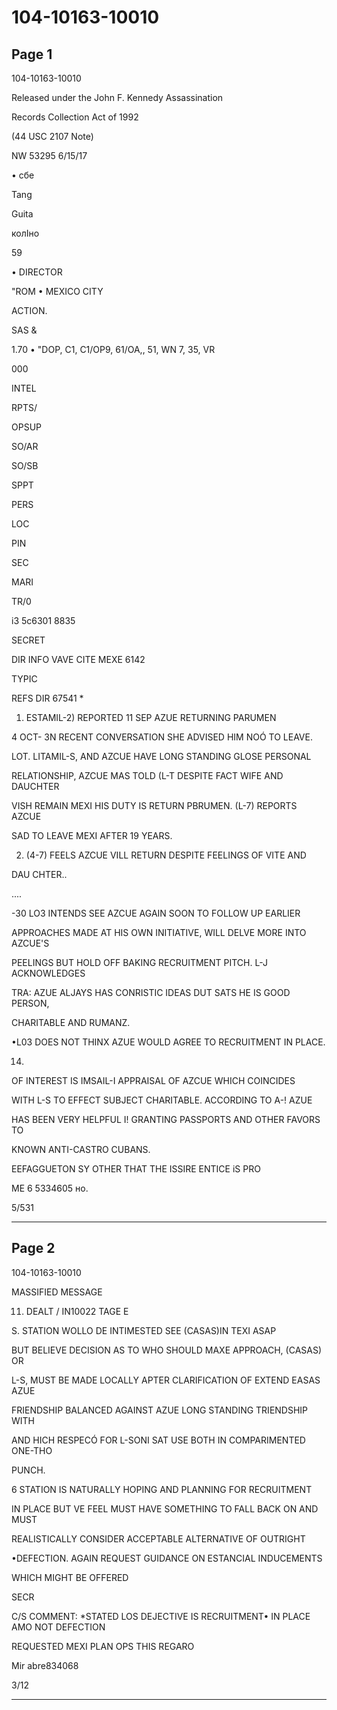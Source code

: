 # 104-10163-10010

## Page 1

104-10163-10010

Released under the John F. Kennedy Assassination

Records Collection Act of 1992

(44 USC 2107 Note)

NW 53295 6/15/17

• сбе

Tang

Guita

колІно

59

• DIRECTOR

"ROM • MEXICO CITY

ACTION.

SAS &

1.70 • "DOP, C1, C1/OP9, 61/OA,, 51, WN 7, 35, VR

000

INTEL

RPTS/

OPSUP

SO/AR

SO/SB

SPPT

PERS

LOC

PIN

SEC

MARI

TR/0

i3 5c6301 8835

SECRET

DIR INFO VAVE CITE MEXE 6142

TYPIC

REFS DIR 67541 *

1. ESTAMIL-2) REPORTED 11 SEP AZUE RETURNING PARUMEN

4 OCT- 3N RECENT CONVERSATION SHE ADVISED HIM NOÓ TO LEAVE.

LOT. LITAMIL-S, AND AZCUE HAVE LONG STANDING GLOSE PERSONAL

RELATIONSHIP, AZCUE MAS TOLD (L-T DESPITE FACT WIFE AND DAUCHTER

VISH REMAIN MEXI HIS DUTY IS RETURN PBRUMEN. (L-7) REPORTS AZCUE

SAD TO LEAVE MEXI AFTER 19 YEARS.

2. (4-7) FEELS AZCUE VILL RETURN DESPITE FEELINGS OF VITE AND

DAU CHTER..

....

-30 LO3 INTENDS SEE AZCUE AGAIN SOON TO FOLLOW UP EARLIER

APPROACHES MADE AT HIS OWN INITIATIVE, WILL DELVE MORE INTO AZCUE'S

PEELINGS BUT HOLD OFF BAKING RECRUITMENT PITCH. L-J ACKNOWLEDGES

TRA: AZUE ALJAYS HAS CONRISTIC IDEAS DUT SATS HE IS GOOD PERSON,

CHARITABLE AND RUMANZ.

•L03 DOES NOT THINX AZUE WOULD AGREE TO RECRUITMENT IN PLACE.

14.

OF INTEREST IS IMSAIL-I APPRAISAL OF AZCUE WHICH COINCIDES

WITH L-S TO EFFECT SUBJECT CHARITABLE. ACCORDING TO A-! AZUE

HAS BEEN VERY HELPFUL I! GRANTING PASSPORTS AND OTHER FAVORS TO

KNOWN ANTI-CASTRO CUBANS.

EEFAGGUETON SY OTHER THAT THE ISSIRE ENTICE iS PRO

ME 6 5334605 но.

5/531

---

## Page 2

104-10163-10010

MASSIFIED MESSAGE

11. DEALT / IN10022 TAGE E

S. STATION WOLLO DE INTIMESTED SEE (CASAS)IN TEXI ASAP

BUT BELIEVE DECISION AS TO WHO SHOULD MAXE APPROACH, (CASAS) OR

L-S, MUST BE MADE LOCALLY APTER CLARIFICATION OF EXTEND EASAS AZUE

FRIENDSHIP BALANCED AGAINST AZUE LONG STANDING TRIENDSHIP WITH

AND HICH RESPECÓ FOR L-SONI SAT USE BOTH IN COMPARIMENTED ONE-THO

PUNCH.

6 STATION IS NATURALLY HOPING AND PLANNING FOR RECRUITMENT

IN PLACE BUT VE FEEL MUST HAVE SOMETHING TO FALL BACK ON AND MUST

REALISTICALLY CONSIDER ACCEPTABLE ALTERNATIVE OF OUTRIGHT

•DEFECTION. AGAIN REQUEST GUIDANCE ON ESTANCIAL INDUCEMENTS

WHICH MIGHT BE OFFERED

SECR

C/S COMMENT: *STATED LOS DEJECTIVE IS RECRUITMENT• IN PLACE AMO NOT DEFECTION

REQUESTED MEXI PLAN OPS THIS REGARO

Mir abre834068

3/12

---

